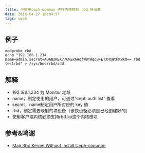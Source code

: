 ```yaml
---
title: 不使用ceph-common 进行内核映射 rbd 块设备
date: 2016-04-27 16:04:57
tags: ceph
---
```


## 例子

```shell
modprobe rbd
echo "192.168.1.234 name=admin,secret=AQAHzRBX77ORERAAqfW0YAqq8+ETXMqWtPKwkQ== rbd testrbd" > /sys/bus/rbd/add
```

## 解释

* 192.168.1.234 为 Monitor 地址
* name，制定使用的用户，可通过“ceph auth list” 查看
* secret，name制定用户所对应的 key 值
* rbd，制定需要映射的块设备（该快设备必须是已经创建好的）
* 使用客户端内核必须支持rbd.ko这个内核模块


## 参考&鸣谢
* [Map Rbd Kernel Without Install Ceph-common](http://cephnotes.ksperis.com/blog/2014/01/09/map-rbd-kernel-without-install-ceph-common)
